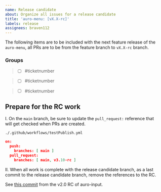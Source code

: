 ```yaml
---
name: Release candidate
about: Organize all issues for a release candidate
title: 'auro-menu: [vX.X-rc]'
labels: release
assignees: braven112
---
```


The following items are to be included with the next feature release of the `auro-menu`, all PRs are to be from the feature branch to `vX.X-rc` branch.

### Groups

>- [ ] #ticketnumber

>- [ ] #ticketnumber

>- [ ] #ticketnumber

## Prepare for the RC work

I. On the `main` branch, be sure to update the `pull_request:` reference that will get checked when PRs are created.

`./.github/workflows/testPublish.yml`

```json
on:
  push:
    branches: [ main ]
  pull_request:
    branches: [ main, v3.10-rc ]
```



II. When all work is complete with the release candidate branch, as a last commit to the release candidate branch, remove the references to the RC.

See [this commit](https://github.com/AlaskaAirlines/auro-input/commit/7e0e1ced11ba4caebf9b32c1fb95240ba661139a) from the v2.0 RC of auro-input.
